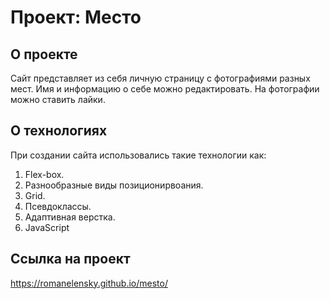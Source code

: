 # Проект: Место

## О проекте
Сайт представляет из себя личную страницу с фотографиями разных мест. Имя и информацию о себе можно редактировать. На фотографии можно ставить лайки. 

## О технологиях 
При создании сайта использовались такие технологии как:
1. Flex-box. 
2. Разнообразные виды позиционирвоания.
3. Grid.
4. Псевдоклассы. 
5. Адаптивная верстка. 
6. JavaScript

## Ссылка на проект
https://romanelensky.github.io/mesto/
